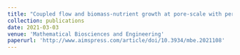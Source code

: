 ```yaml
---
title: "Coupled flow and biomass-nutrient growth at pore-scale with permeable biofilm, adaptive singularity and multiple species"
collection: publications
date: 2021-03-03
venue: 'Mathematical Biosciences and Engineering'
paperurl: 'http://www.aimspress.com/article/doi/10.3934/mbe.2021108'
---
```

